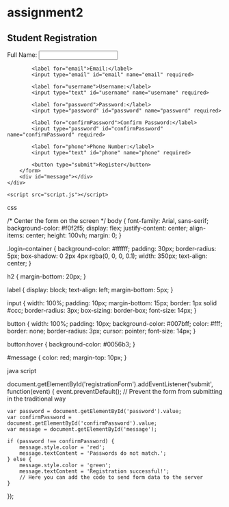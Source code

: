 # assignment2
<!DOCTYPE html>
<html lang="en">
<head>
    <meta charset="UTF-8">
    <meta name="viewport" content="width=device-width, initial-scale=1.0">
    <title>Student Login</title>
    <link rel="stylesheet" href="styles.css">
</head>
<body>
    <div class="login-container">
        <h2>Student Registration</h2>
        <form id="registrationForm">
            <label for="fullname">Full Name:</label>
            <input type="text" id="fullname" name="fullname" required>

            <label for="email">Email:</label>
            <input type="email" id="email" name="email" required>

            <label for="username">Username:</label>
            <input type="text" id="username" name="username" required>

            <label for="password">Password:</label>
            <input type="password" id="password" name="password" required>

            <label for="confirmPassword">Confirm Password:</label>
            <input type="password" id="confirmPassword" name="confirmPassword" required>

            <label for="phone">Phone Number:</label>
            <input type="text" id="phone" name="phone" required>
            
            <button type="submit">Register</button>
        </form>
        <div id="message"></div>
    </div>

    <script src="script.js"></script>
</body>
</html>



css 

/* Center the form on the screen */
body {
    font-family: Arial, sans-serif;
    background-color: #f0f2f5;
    display: flex;
    justify-content: center;
    align-items: center;
    height: 100vh;
    margin: 0;
}

.login-container {
    background-color: #ffffff;
    padding: 30px;
    border-radius: 5px;
    box-shadow: 0 2px 4px rgba(0, 0, 0, 0.1);
    width: 350px;
    text-align: center;
}

h2 {
    margin-bottom: 20px;
}

label {
    display: block;
    text-align: left;
    margin-bottom: 5px;
}

input {
    width: 100%;
    padding: 10px;
    margin-bottom: 15px;
    border: 1px solid #ccc;
    border-radius: 3px;
    box-sizing: border-box;
    font-size: 14px;
}

button {
    width: 100%;
    padding: 10px;
    background-color: #007bff;
    color: #fff;
    border: none;
    border-radius: 3px;
    cursor: pointer;
    font-size: 14px;
}

button:hover {
    background-color: #0056b3;
}

#message {
    color: red;
    margin-top: 10px;
}



java script


document.getElementById('registrationForm').addEventListener('submit', function(event) {
    event.preventDefault(); // Prevent the form from submitting in the traditional way
    
    var password = document.getElementById('password').value;
    var confirmPassword = document.getElementById('confirmPassword').value;
    var message = document.getElementById('message');
    
    if (password !== confirmPassword) {
        message.style.color = 'red';
        message.textContent = 'Passwords do not match.';
    } else {
        message.style.color = 'green';
        message.textContent = 'Registration successful!';
        // Here you can add the code to send form data to the server
    }
});
